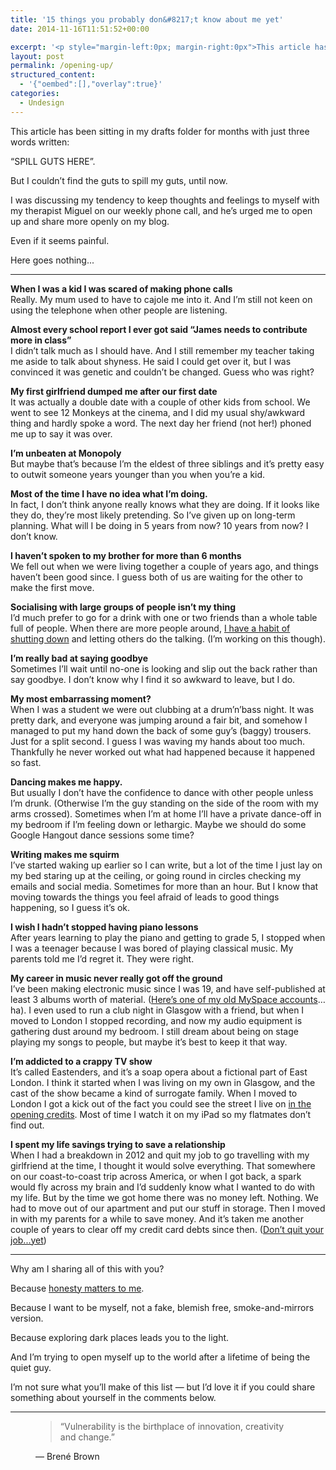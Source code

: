 ```yaml
---
title: '15 things you probably don&#8217;t know about me yet'
date: 2014-11-16T11:51:52+00:00

excerpt: '<p style="margin-left:0px; margin-right:0px">This article has been sitting in my drafts folder for months with just three words written:</p><p>“SPILL GUTS HERE”.</p><p>But I couldn’t find the guts to spill my guts, until now.&nbsp;</p>'
layout: post
permalink: /opening-up/
structured_content:
  - '{"oembed":[],"overlay":true}'
categories:
  - Undesign
---
```

<p>This article has been sitting in my drafts folder for months with just three words written:</p><p>“SPILL GUTS HERE”.</p><p>But I couldn’t find the guts to spill my guts, until now.&nbsp;</p><p>I was discussing my tendency to keep thoughts and feelings to myself with my therapist Miguel on our weekly phone call, and he’s urged me to open up and share more openly on my blog.</p><p>Even if it seems painful. &nbsp;</p><p>Here goes nothing...</p><hr /><p><strong>When I was a kid I was scared of making phone calls</strong><br />Really. My mum used to have to cajole me into it. And I’m still not keen on using the telephone when other people are listening.&nbsp;</p><p><strong>Almost every school report I ever got said “James needs to contribute more in class”</strong><br />I didn’t talk much as I should have. And I still remember my teacher taking me aside to talk about shyness. He said I could get over it, but I was convinced it was genetic and couldn’t be changed. Guess who was right?</p><p><strong>My first girlfriend dumped me after our first date</strong><br />It was actually a double date with a couple of other kids from school. We went to see 12 Monkeys at the cinema, and I did my usual shy/awkward thing and hardly spoke a word. The next day her friend (not her!) phoned me up to say it was over.&nbsp;</p><p><strong>I’m unbeaten at Monopoly</strong><br />But maybe that’s because I’m the eldest of three siblings and it’s pretty easy to outwit someone years younger than you when you’re a kid.</p><p><strong>Most of the time I have no idea what I’m doing.</strong><br />In fact, I don’t think anyone really knows what they are doing. If it looks like they do, they’re most likely pretending. So I’ve given up on long-term planning. What will I be doing in 5 years from now? 10 years from now? I don’t know.</p><p><strong>I haven’t spoken to my brother for more than 6 months</strong><br />We fell out when we were living together a couple of years ago, and things haven’t been good since. I guess both of us are waiting for the other to make the first move.&nbsp;</p><p><strong>Socialising with large groups of people isn’t my thing</strong><br />I’d much prefer to go for a drink with one or two friends than a whole table full of people. When there are more people around, <a href="http://greig.cc/falling-off-the-edge-of-conversations">I have a habit of shutting down</a> and letting others do the talking. (I’m working on this though).</p><p><strong>I’m really bad at saying goodbye</strong><br />Sometimes I’ll wait until no-one is looking and slip out the back rather than say goodbye. I don’t know why I find it so awkward to leave, but I do.</p><p><strong>My most embarrassing moment?</strong><br />When I was a student we were out clubbing at a drum’n’bass night. It was pretty dark, and everyone was jumping around a fair bit, and somehow I managed to put my hand down the back of some guy’s (baggy) trousers. Just for a split second. I guess I was waving my hands about too much. Thankfully he never worked out what had happened because it happened so fast.&nbsp;</p><p><strong>Dancing makes me happy.</strong><br />But usually I don’t have the confidence to dance with other people unless I’m drunk. (Otherwise I’m the guy standing on the side of the room with my arms crossed). Sometimes when I’m at home I’ll have a private dance-off in my bedroom if I’m feeling down or lethargic. Maybe we should do some Google Hangout dance sessions some time?</p><p><strong>Writing makes me squirm</strong><br />I’ve started waking up earlier so I can write, but a lot of the time I just lay on my bed staring up at the ceiling, or going round in circles checking my emails and social media. Sometimes for more than an hour. But I know that moving towards the things you feel afraid of leads to good things happening, so I guess it’s ok.</p><p><strong>I wish I hadn’t stopped having piano lessons</strong><br />After years learning to play the piano and getting to grade 5, I stopped when I was a teenager because I was bored of playing classical music. My parents told me I’d regret it. They were right.&nbsp;</p><p><strong>My career in music never really got off the ground</strong><br />I’ve been making electronic music since I was 19, and have self-published at least 3 albums worth of material. (<a href="https://myspace.com/jamesgreigmusic">Here’s one of my old MySpace accounts</a>… ha). I even used to run a club night in Glasgow with a friend, but when I moved to London I stopped recording, and now my audio equipment is gathering dust around my bedroom. I still dream about being on stage playing my songs to people, but maybe it’s best to keep it that way.</p><p><strong>I’m addicted to a crappy TV show</strong><br />It’s called Eastenders, and it’s a soap opera about a fictional part of East London. I think it started when I was living on my own in Glasgow, and the cast of the show became a kind of surrogate family. When I moved to London I got a kick out of the fact you could see the street I live on <a href="https://www.youtube.com/watch?v=2mwvKgQeMg8">in the opening credits</a>. Most of time I watch it on my iPad so my flatmates don’t find out.</p><p><strong><span>I spent my life savings trying to save a relationship</span></strong><br /><span>When I had a breakdown in 2012 and quit my job to go travelling with my girlfriend at the time, I thought it would solve everything. That somewhere on our coast-to-coast trip across America, or when I got back, a spark would fly across my brain and I’d suddenly know what I wanted to do with my life. But by the time we got home there was no money left. Nothing. We had to move out of our apartment and put our stuff in storage. Then I moved in with my parents for a while to save money. And it’s taken me another couple of years to clear off my credit card debts since then. (</span><a href="http://greig.cc/hate-being-a-graphic-designer">Don’t quit your job...yet</a><span>)&nbsp;</span>&nbsp;</p><hr /><p>Why am I sharing all of this with you?</p><p>Because <a href="http://greig.cc/your-mind-is-a-jail-built-out-of-bullshit">honesty matters to me</a>.</p><p>Because I want to be myself, not a fake, blemish free, smoke-and-mirrors version.</p><p>Because exploring dark places leads you to the light.</p><p>And I’m trying to open myself up to the world after a lifetime of being the quiet guy.&nbsp;</p><p>I’m not sure what you’ll make of this list — but I’d love it if you could share something about yourself in the comments below.</p><hr /><figure>
  <blockquote>
    <span>&#8220;</span>Vulnerability is the birthplace of innovation, creativity and change.<span>&#8221;</span>
  </blockquote>
  <figcaption class="source">&mdash; Brené Brown</figcaption>
</figure>